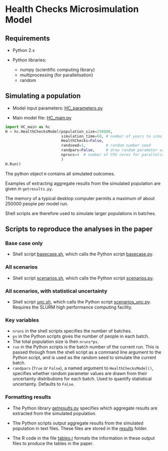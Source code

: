 # Health Checks Microsimulation Model

## Requirements

* Python 2.x

* Python libraries:
	- numpy (scientific computing library)
	- multiprocessing (for parallelisation)
	- random

## Simulating a population

* Model input parameters: [HC_parameters.py](HC_parameters.py)

* Main model file: [HC_main.py](HC_main.py)

```python
import HC_main as hc
H = hc.HealthChecksModel(population_size=250000,
                         simulation_time=60, # number of years to simulate
                         HealthChecks=False,
						 randseed=1,         # random number seed 
						 randpars=False,     # draw random parameter values?
                         nprocs=4  # number of CPU cores for parallelisation
						 )
H.Run()
```

The python object `H` contains all simulated outcomes.

Examples of extracting aggregate results from the simulated population are given in `getresults.py`.

The memory of a typical desktop computer permits a maximum of about 250000 people per model run.

Shell scripts are therefore used to simulate larger populations in batches.

## Scripts to reproduce the analyses in the paper 

###  Base case only 

* Shell script [basecase.sh](basecase.sh), which calls the Python script [basecase.py](basecase.py).

###  All scenarios

* Shell script [scenarios.sh](scenarios.sh), which calls the Python script [scenarios.py](scenarios.py).

###  All scenarios, with statistical uncertainty

* Shell script [unc.sh](unc.sh), which calls the Python script [scenarios_unc.py](scenarios_unc.py).  Requires the SLURM high performance computing facility.

###  Key variables

* `nruns` in the shell scripts specifies the number of batches.
* `ps` in the Python scripts gives the number of people in each batch.
* The total population size is then `nruns*ps`.
* `run` in the Python scripts is the batch number of the current run.  This is passed through from the shell script as a command line argument to the Python script, and is used as the random seed to simulate the current batch. 
* `randpars` (`True` or `False`), a named argument to `HealthChecksModel()`, specifies whether random parameter values are drawn from their uncertainty distributions for each batch.  Used to quantify statistical uncertainty.  Defaults to `False`. 

###  Formatting results 

* The Python library [getresults.py](getresults.py) specifies which aggregate results are extracted from the simulated population. 

* The Python scripts output aggregate results from the simulated population in text files.   These files are stored in the [results](results) folder.

* The R code in the file [tables.r](tables.r) formats the information in these output files to produce the tables in the paper.
